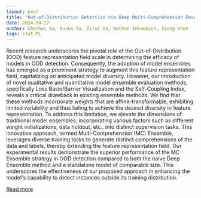 ```yaml
---
layout: post
title: "Out-of-Distribution Detection via Deep Multi-Comprehension Ensemble"
date: 2024-04-27
author: Chenhui Xu, Fuxun Yu, Zirui Xu, Nathan Inkawhich, Xiang Chen
tags: stat.ML
---
```


Recent research underscores the pivotal role of the Out-of-Distribution (OOD) feature representation field scale in determining the efficacy of models in OOD detection. Consequently, the adoption of model ensembles has emerged as a prominent strategy to augment this feature representation field, capitalizing on anticipated model diversity.
  However, our introduction of novel qualitative and quantitative model ensemble evaluation methods, specifically Loss Basin/Barrier Visualization and the Self-Coupling Index, reveals a critical drawback in existing ensemble methods. We find that these methods incorporate weights that are affine-transformable, exhibiting limited variability and thus failing to achieve the desired diversity in feature representation.
  To address this limitation, we elevate the dimensions of traditional model ensembles, incorporating various factors such as different weight initializations, data holdout, etc., into distinct supervision tasks. This innovative approach, termed Multi-Comprehension (MC) Ensemble, leverages diverse training tasks to generate distinct comprehensions of the data and labels, thereby extending the feature representation field.
  Our experimental results demonstrate the superior performance of the MC Ensemble strategy in OOD detection compared to both the naive Deep Ensemble method and a standalone model of comparable size. This underscores the effectiveness of our proposed approach in enhancing the model's capability to detect instances outside its training distribution.

[Read more](https://arxiv.org/abs/2403.16260)